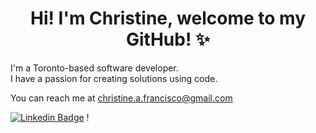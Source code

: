 <h1 align="center">Hi! I'm Christine, welcome to my GitHub! ✨</h1>

I'm a Toronto-based software developer. </br>
I have a passion for creating solutions using code. </br>

You can reach me at christine.a.francisco@gmail.com

[![Linkedin Badge](https://img.shields.io/badge/LinkedIn-0077B5?style=for-the-badge&logo=linkedin&logoColor=white)](https://www.linkedin.com/in/christineafrancisco/) !

<!---
ChristineFrancisco/ChristineFrancisco is a ✨ special ✨ repository because its `README.md` (this file) appears on your GitHub profile.
You can click the Preview link to take a look at your changes.
--->
